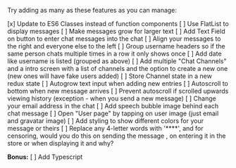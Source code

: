 Try adding as many as these features as you can manage:

[x] Update to ES6 Classes instead of function components
[ ] Use FlatList to display messages
[ ] Make messages grow for larger text
[ ] Add Text Field on button to enter chat messages into the chat
[ ] Align your messages to the right and everyone else to the left
[ ] Group username headers so if the same person chats multiple times in a row it only shows once
[ ] Add date like username is listed (grouped as above)
[ ] Add multiple "Chat Channels" and a intro screen with a list of channels and the option to create a new one (new ones will have fake users added)
[ ] Store Channel state in a new redux state
[ ] Autogrow text input when adding new entries
[ ] Autoscroll to bottom when new message arrives
[ ] Prevent autoscroll if scrolled upwards viewing history (exception - when you send a new message)
[ ] Change your email address in the chat
[ ] Add speech bubble image behind each chat message
[ ] Open "User page" by tapping on user image (just email and gravatar image)
[ ] Add styling to show different colors for your message or theirs
[ ] Replace any 4-letter words with '****', and for censoring, would you do this on sending the message , on entering it in the store or when displaying it and why?


__Bonus:__
[ ] Add Typescript


